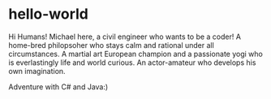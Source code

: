 # hello-world

Hi Humans!
Michael here, a civil engineer who wants to be a coder!
A home-bred philopsoher who stays calm and rational under all circumstances.
A martial art European champion and a passionate yogi who is everlastingly life and world curious.
An actor-amateur who develops his own imagination. 

Adventure with C# and Java:)
